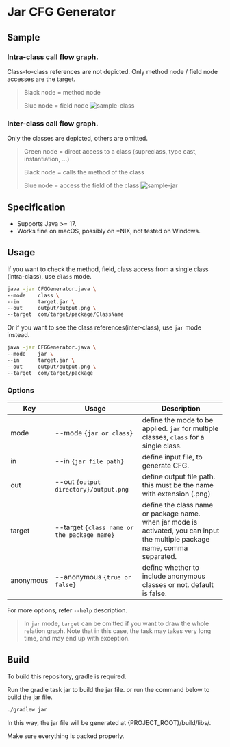 # Jar CFG Generator

## Sample
### Intra-class call flow graph.
Class-to-class references are not depicted.
Only method node / field node accesses are the target.
> Black node = method node
> 
> Blue node = field node
![sample-class](https://github.com/user-attachments/assets/f4bd55ec-977e-4c8e-9d18-b13a643b0973)

### Inter-class call flow graph.
Only the classes are depicted, others are omitted.
> Green node = direct access to a class (supreclass, type cast, instantiation, ...)
> 
> Black node = calls the method of the class
> 
> Blue node = access the field of the class
![sample-jar](https://github.com/user-attachments/assets/9e8ff3c2-ed4e-402e-a079-e23e685619b7)

## Specification
* Supports Java >= 17.
* Works fine on macOS, possibly on *NIX, not tested on Windows.

## Usage
If you want to check the method, field, class access from a single class (intra-class), use ```class``` mode.
```bash
java -jar CFGGenerator.java \
--mode    class \
--in      target.jar \
--out     output/output.png \
--target  com/target/package/ClassName
```
Or if you want to see the class references(inter-class), use ```jar``` mode instead.
```bash
java -jar CFGGenerator.java \
--mode    jar \
--in      target.jar \
--out     output/output.png \
--target  com/target/package
```

### Options

| Key | Usage | Description |
|--------|--------------------------------------------------|--------------------------------------------------------------------------------------------------------------------|
| mode | --mode ```{jar or class}``` | define the mode to be applied. ```jar``` for multiple classes, ```class``` for a single class. |
| in | --in ```{jar file path}``` | define input file, to generate CFG. |
| out | --out ```{output directory}/output.png``` | define output file path. this must be the name with extension (.png) |
| target | --target ```{class name or the package name}``` | define the class name or package name. when jar mode is activated, you can input the multiple package name, comma separated. |
| anonymous | --anonymous ```{true or false}``` | define whether to include anonymous classes or not. default is false. |


For more options, refer ```--help``` description.

> In ```jar``` mode, ```target``` can be omitted if you want to draw the whole relation graph.
> Note that in this case, the task may takes very long time, and may end up with exception.

## Build
To build this repository, gradle is required.

Run the gradle task jar to build the jar file. or run the command below to build the jar file.
```bash
./gradlew jar
```
In this way, the jar file will be generated at {PROJECT_ROOT}/build/libs/.

Make sure everything is packed properly.

